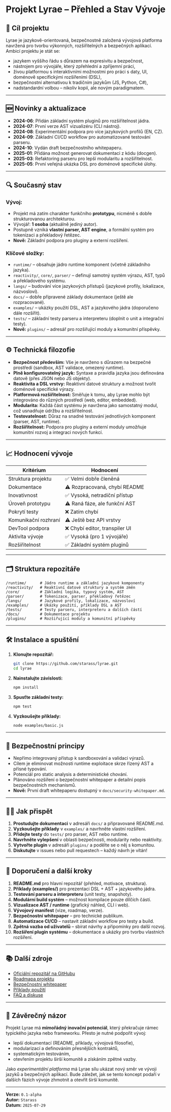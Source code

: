 # Projekt Lyrae – Přehled a Stav Vývoje

## 📌 Cíl projektu

Lyrae je jazykově-orientovaná, bezpečnostně založená vývojová platforma navržená pro tvorbu výkonných, rozšiřitelných a bezpečných aplikací. Ambicí projektu je stát se:
- jazykem vyššího řádu s důrazem na expresivitu a bezpečnost,
- nástrojem pro vývojáře, který zpřehlední a zpříjemní práci,
- živou platformou s interaktivními možnostmi pro práci s daty, UI, doménově specifickými rozšířeními (DSL),
- bezpečnostní alternativou k tradičním jazykům (JS, Python, C#),
- nadstandardní volbou – nikoliv kopií, ale novým paradigmatem.

---

## 🆕 Novinky a aktualizace

- **2024-06**: Přidán základní systém pluginů pro rozšiřitelnost jádra.
- **2024-07**: První verze AST vizualizéru (CLI nástroj).
- **2024-08**: Experimentální podpora pro více jazykových profilů (EN, CZ).
- **2024-09**: Základní CI/CD workflow pro automatizované testování parseru.
- **2024-10**: Vydán draft bezpečnostního whitepaperu.
- **2025-01**: Přidána možnost generovat dokumentaci z kódu (docgen).
- **2025-03**: Refaktoring parseru pro lepší modularitu a rozšiřitelnost.
- **2025-05**: První veřejná ukázka DSL pro doménově specifické úlohy.

---

## 🔍 Současný stav

### Vývoj:
- Projekt má zatím charakter funkčního **prototypu**, nicméně s dobře strukturovanou architekturou.
- Vývojář: **1 osoba** (aktuálně jediný autor).
- Postupně vzniká **vlastní parser, AST engine**, a formální systém pro tokenizaci a překladový řetězec.
- **Nově:** Základní podpora pro pluginy a externí rozšíření.

### Klíčové složky:
- `runtime/` – obsahuje jádro runtime komponent (včetně základního jazyka).
- `reactivity/`, `core/`, `parser/` – definují samotný systém výrazu, AST, typů a překladového systému.
- `langs/` – budování více jazykových přístupů (jazykové profily, lokalizace, názvosloví).
- `docs/` – dobře připravené základy dokumentace (ještě ale rozpracované).
- `examples/` – ukázky použití DSL, AST a jazykového jádra (doporučeno dále rozšířit).
- `tests/` – základní testy parseru a interpreteru (doplnit o unit a integrační testy).
- **Nově:** `plugins/` – adresář pro rozšiřující moduly a komunitní příspěvky.

---

## ⚙️ Technická filozofie

- **Bezpečnost především:** Vše je navrženo s důrazem na bezpečné prostředí (sandbox, AST validace, omezený runtime).
- **Plně konfigurovatelný jazyk:** Syntaxe a pravidla jazyka jsou definována datově (přes JSON nebo JS objekty).
- **Reaktivita a DSL vrstvy:** Reaktivní datové struktury a možnost tvořit doménově specifické výrazy.
- **Platformová rozšiřitelnost:** Směřuje k tomu, aby Lyrae mohlo být integrováno do různých prostředí (web, editor, embedded).
- **Modularita:** Každá část systému je navržena jako samostatný modul, což usnadňuje údržbu a rozšiřitelnost.
- **Testovatelnost:** Důraz na snadné testování jednotlivých komponent (parser, AST, runtime).
- **Rozšiřitelnost:** Podpora pro pluginy a externí moduly umožňuje komunitní rozvoj a integraci nových funkcí.

---

## 📈 Hodnocení vývoje

| Kritérium                 | Hodnocení                      |
|--------------------------|--------------------------------|
| Struktura projektu       | ✅ Velmi dobře členěná         |
| Dokumentace              | ⚠️ Rozpracovaná, chybí README |
| Inovativnost             | ✅ Vysoká, netradiční přístup |
| Úroveň prototypu         | ⚠️ Raná fáze, ale funkční AST |
| Pokrytí testy            | ❌ Zatím chybí                 |
| Komunikační rozhraní     | ⚠️ Ještě bez API vrstvy       |
| DevTool podpora          | ❌ Chybí editor, transpiler UI|
| Aktivita vývoje          | ✅ Vysoká (pro 1 vývojáře)     |
| Rozšiřitelnost           | ✅ Základní systém pluginů     |

---

## 🗂️ Struktura repozitáře

```
/runtime/      # Jádro runtime a základní jazykové komponenty
/reactivity/   # Reaktivní datové struktury a systém změn
/core/         # Základní logika, typový systém, AST
/parser/       # Tokenizace, parser, překladový řetězec
/langs/        # Jazykové profily, lokalizace, názvosloví
/examples/     # Ukázky použití, příklady DSL a AST
/tests/        # Testy parseru, interpreteru a dalších částí
/docs/         # Dokumentace projektu
/plugins/      # Rozšiřující moduly a komunitní příspěvky
```

---

## 🛠️ Instalace a spuštění

1. **Klonujte repozitář:**
    ```sh
    git clone https://github.com/starass/lyrae.git
    cd lyrae
    ```
2. **Nainstalujte závislosti:**
    ```sh
    npm install
    ```
3. **Spusťte základní testy:**
    ```sh
    npm test
    ```
4. **Vyzkoušejte příklady:**
    ```sh
    node examples/basic.js
    ```

---

## 🔐 Bezpečnostní principy

- Nepřímo integrovaný přístup k sandboxování a validaci výrazů.
- Cílem je eliminovat možnosti runtime exploitace skrze řízený AST a přísné typování.
- Potenciál pro static analysis a deterministické chování.
- Plánováno rozšíření o bezpečnostní whitepaper a detailní popis bezpečnostních mechanismů.
- **Nově:** První draft whitepaperu dostupný v `docs/security-whitepaper.md`.

---

## 🧑‍💻 Jak přispět

1. **Prostudujte dokumentaci** v adresáři `docs/` a připravované README.md.
2. **Vyzkoušejte příklady** v `examples/` a navrhněte vlastní rozšíření.
3. **Přidejte testy** do `tests/` pro parser, AST nebo runtime.
4. **Navrhněte vylepšení** v oblasti bezpečnosti, modularity nebo reaktivity.
5. **Vytvořte plugin** v adresáři `plugins/` a podělte se o něj s komunitou.
6. **Diskutujte** v issues nebo pull requestech – každý návrh je vítán!

---

## 📅 Doporučení a další kroky

1. **README.md** pro hlavní repozitář (přehled, motivace, struktura).
2. **Příklady (examples/)** pro prezentaci DSL + AST + jazykového jádra.
3. **Testování parseru a interpreteru** (unit testy, snapshoty).
4. **Modulární build systém** – možnost kompilace pouze dílčích částí.
5. **Vizualizace AST / runtime** (grafický náhled, CLI i web).
6. **Vývojový manifest** (vize, roadmap, verze).
7. **Bezpečnostní whitepaper** – pro technické publikum.
8. **Automatizace CI/CD** – nastavit základní workflow pro testy a build.
9. **Zpětná vazba od uživatelů** – sbírat návrhy a připomínky pro další rozvoj.
10. **Rozšíření plugin systému** – dokumentace a ukázky pro tvorbu vlastních rozšíření.

---

## 📚 Další zdroje

- [Oficiální repozitář na GitHubu](https://github.com/starass/lyrae)
- [Roadmapa projektu](docs/roadmap.md)
- [Bezpečnostní whitepaper](docs/security-whitepaper.md)
- [Příklady použití](examples/)
- [FAQ a diskuse](https://github.com/starass/lyrae/discussions)

---

## 🧠 Závěrečný názor

Projekt Lyrae má **mimořádný inovační potenciál**, který překračuje rámec typického jazyka nebo frameworku. Přesto je nutné podpořit vývoj:
- lepší dokumentací (README, příklady, vývojová filosofie),
- modularizací a definováním přesnějších kontraktů,
- systematickým testováním,
- otevřením projektu širší komunitě a získáním zpětné vazby.

Jako *experimentální platforma* má Lyrae sílu ukázat nový směr ve vývoji jazyků a bezpečných aplikací. Bude záležet, jak se tento koncept podaří v dalších fázích vývoje zhmotnit a otevřít širší komunitě.

---

**Verze:** `0.1-alpha`  
**Autor:** `Starass`  
**Datum:** `2025-07-29`

